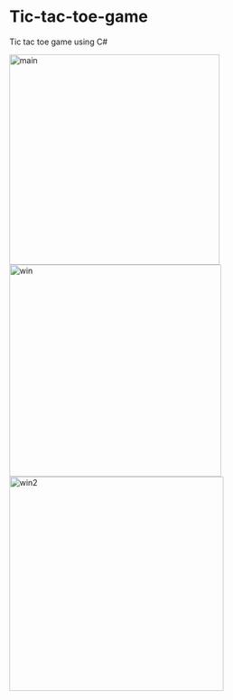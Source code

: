 # Tic-tac-toe-game
Tic tac toe game using C#

<img width="372" alt="main" src="https://user-images.githubusercontent.com/103436003/183443975-32729ddf-6292-4fa2-a2ed-99d421f7a902.PNG">

<img width="375" alt="win" src="https://user-images.githubusercontent.com/103436003/183444001-f74113b8-de63-4cbc-9b10-c4407112455a.PNG">

<img width="379" alt="win2" src="https://user-images.githubusercontent.com/103436003/183444275-9ea620e6-48e4-492f-9328-2ca2b81b2cb8.PNG">
